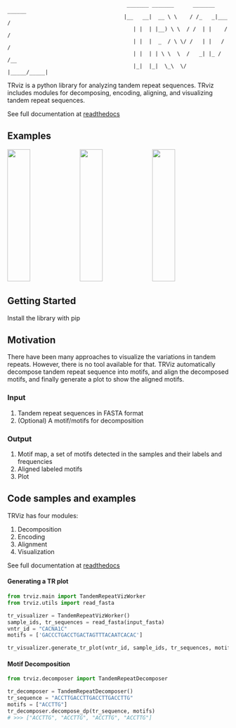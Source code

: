 ```
                                      _______ _______      _______ ______
                                     |__   __|  __ \ \    / /_   _|___  /
                                        | |  | |__) \ \  / /  | |    / / 
                                        | |  |  _  / \ \/ /   | |   / /  
                                        | |  | | \ \  \  /   _| |_ / /__ 
                                        |_|  |_|  \_\  \/   |_____/_____|

```
TRviz is a python library for analyzing tandem repeat sequences. TRviz includes modules for 
decomposing, encoding, aligning, and visualizing tandem repeat sequences.  

See full documentation at [readthedocs]()

## Examples
<p float="left">
<img src="https://github.com/Jong-hun-Park/TandemRepeatViz/blob/main/examples/example_figure1_VPS53.png" width="32%" height="300">
<img src="https://github.com/Jong-hun-Park/TandemRepeatViz/blob/main/examples/example_figure2_SORL1.png" width="32%" height="300">
<img src="https://github.com/Jong-hun-Park/TandemRepeatViz/blob/main/examples/example_figure3_CACNA1.png" width="32%" height="300">
</p>

## Getting Started
Install the library with pip

## Motivation
There have been many approaches to visualize the variations in tandem repeats. 
However, there is no tool available for that.
TRViz automatically decompose tandem repeat sequence into motifs, and align the
decomposed motifs, and finally generate a plot to show the aligned motifs.

### Input
1. Tandem repeat sequences in FASTA format
2. (Optional) A motif/motifs for decomposition

### Output
1. Motif map, a set of motifs detected in the samples and their labels and frequencies
2. Aligned labeled motifs
3. Plot


## Code samples and examples
TRViz has four modules:
1. Decomposition
2. Encoding
3. Alignment
4. Visualization

See full documentation at [readthedocs]()

#### Generating a TR plot
```python
from trviz.main import TandemRepeatVizWorker
from trviz.utils import read_fasta

tr_visualizer = TandemRepeatVizWorker()
sample_ids, tr_sequences = read_fasta(input_fasta)
vntr_id = "CACNA1C"
motifs = ['GACCCTGACCTGACTAGTTTACAATCACAC']

tr_visualizer.generate_tr_plot(vntr_id, sample_ids, tr_sequences, motifs)
``` 

#### Motif Decomposition
```python
from trviz.decomposer import TandemRepeatDecomposer

tr_decomposer = TandemRepeatDecomposer()
tr_sequence = "ACCTTGACCTTGACCTTGACCTTG"
motifs = ["ACCTTG"]
tr_decomposer.decompose_dp(tr_sequence, motifs)
# >>> ["ACCTTG", "ACCTTG", "ACCTTG", "ACCTTG"]
``` 